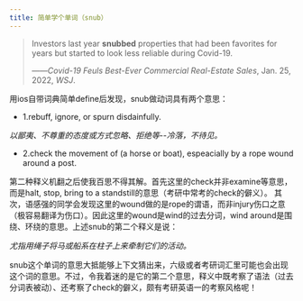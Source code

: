 ```yaml
---
title: 简单学个单词（snub）
---
```


>Investors last year **snubbed** properties that had been favorites for years but started to look less reliable during Covid-19.
>
>——*Covid-19 Feuls Best-Ever Commercial Real-Estate Sales*, Jan. 25, 2022, *WSJ*.

用ios自带词典简单define后发现，snub做动词具有两个意思：

* 1.rebuff, ignore, or spurn disdainfully.
 
*以鄙夷、不尊重的态度或方式忽略、拒绝等--冷落，不待见。*

* 2.check the movement of (a horse or boat), espeacially by a rope wound around a post.

第二种释义机翻之后使我百思不得其解。首先这里的check并非examine等意思，而是halt, stop, bring to a standstill的意思（考研中常考的check的僻义）。
其次，语感强的同学会发现这里的wound做的是rope的谓语，而非injury伤口之意（极容易翻译为伤口）。因此这里的wound是wind的过去分词，wind around是围绕、环绕的意思。上述snub的第二个释义是说：

*尤指用绳子将马或船系在柱子上来牵制它们的活动。*

snub这个单词的意思大抵能够上下文猜出来，六级或者考研词汇里可能也会出现这个词的意思。不过，令我着迷的是它的第二个意思，释义中既考察了语法（过去分词表被动）、还考察了check的僻义，颇有考研英语一的考察风格呢！